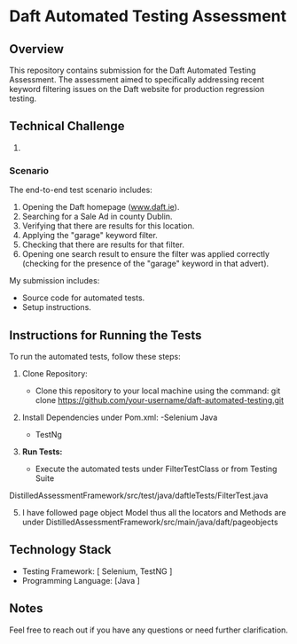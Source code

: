 # Daft Automated Testing Assessment

## Overview

This repository contains submission for the Daft Automated Testing Assessment. The assessment aimed to specifically addressing recent keyword filtering issues on the Daft website for production regression testing.

## Technical Challenge

1. 
### Scenario

The end-to-end test scenario includes:

1. Opening the Daft homepage (www.daft.ie).
2. Searching for a Sale Ad in county Dublin.
3. Verifying that there are results for this location.
4. Applying the "garage" keyword filter.
5. Checking that there are results for that filter.
6. Opening one search result to ensure the filter was applied correctly (checking for the presence of the "garage" keyword in that advert).

My submission includes:
- Source code for automated tests.
- Setup instructions.

## Instructions for Running the Tests

To run the automated tests, follow these steps:

1. Clone Repository:
   - Clone this repository to your local machine using the command:
     git clone https://github.com/your-username/daft-automated-testing.git

3. Install Dependencies under Pom.xml:
    -Selenium Java
    - TestNg

4. **Run Tests:**
   - Execute the automated tests under FilterTestClass or from Testing Suite

DistilledAssessmentFramework/src/test/java/daftIeTests/FilterTest.java

5. I have followed page object Model thus all the locators and Methods are under
DistilledAssessmentFramework/src/main/java/daft/pageobjects
 
## Technology Stack

- Testing Framework: [ Selenium, TestNG ]
- Programming Language: [Java ]

## Notes
Feel free to reach out if you have any questions or need further clarification.
